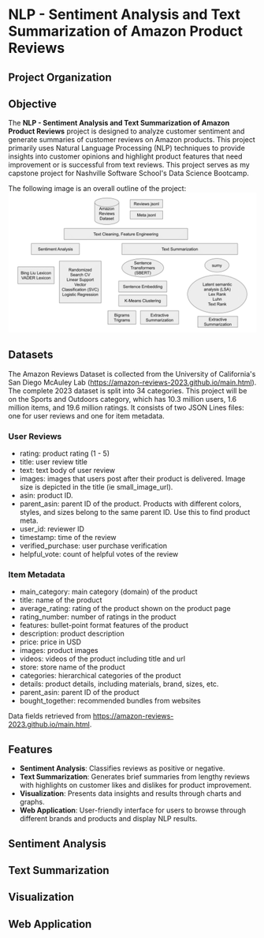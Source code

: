 # NLP - Sentiment Analysis and Text Summarization of Amazon Product Reviews

## Project Organization

## Objective
The **NLP - Sentiment Analysis and Text Summarization of Amazon Product Reviews** project is designed to analyze customer sentiment and generate summaries of customer reviews on Amazon products. This project primarily uses Natural Language Processing (NLP) techniques to provide insights into customer opinions and highlight product features that need improvement or is successful from text reviews. This project serves as my capstone project for Nashville Software School's Data Science Bootcamp. 

The following image is an overall outline of the project: 
![Project Outline](assets/outline-1.png)

## Datasets 
The Amazon Reviews Dataset is collected from the University of California's San Diego McAuley Lab (https://amazon-reviews-2023.github.io/main.html). The complete 2023 dataset is split into 34 categories. This project will be on the Sports and Outdoors category, which has 10.3 million users, 1.6 million items, and 19.6 million ratings. It consists of two JSON Lines files: one for user reviews and one for item metadata. 

### User Reviews 
- rating: product rating (1 - 5)
- title: user review title 
- text: text body of user review 
- images: images that users post after their product is delivered. Image size is depicted in the title (ie small_image_url).
- asin: product ID. 
- parent_asin: parent ID of the product. Products with different colors, styles, and sizes belong to the same parent ID. Use this to find product meta. 
- user_id: reviewer ID 
- timestamp: time of the review 
- verified_purchase: user purchase verification 
- helpful_vote: count of helpful votes of the review 

### Item Metadata
- main_category: main category (domain) of the product
- title: name of the product
- average_rating: rating of the product shown on the product page
- rating_number: number of ratings in the product
- features: bullet-point format features of the product
- description: product description
- price: price in USD
- images: product images
- videos: videos of the product including title and url
- store: store name of the product
- categories: hierarchical categories of the product
- details: product details, including materials, brand, sizes, etc.
- parent_asin: parent ID of the product
- bought_together: recommended bundles from websites

Data fields retrieved from https://amazon-reviews-2023.github.io/main.html.

## Features 
- **Sentiment Analysis**: Classifies reviews as positive or negative.
- **Text Summarization**: Generates brief summaries from lengthy reviews with highlights on customer likes and dislikes for product improvement.
- **Visualization**: Presents data insights and results through charts and graphs.
- **Web Application**: User-friendly interface for users to browse through different brands and products and display NLP results.

## Sentiment Analysis 
## Text Summarization 
## Visualization 
## Web Application 


